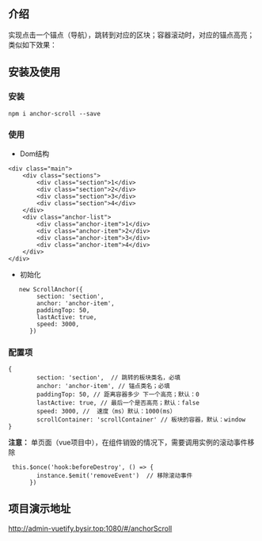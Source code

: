## 介绍
实现点击一个锚点（导航），跳转到对应的区块；容器滚动时，对应的锚点高亮；
类似如下效果：


## 安装及使用
### 安装
```
npm i anchor-scroll --save
```
### 使用
- Dom结构
```
<div class="main">
    <div class="sections">
        <div class="section">1</div>
        <div class="section">2</div>
        <div class="section">3</div>
        <div class="section">4</div>
    </div>
    <div class="anchor-list">
        <div class="anchor-item">1</div>
        <div class="anchor-item">2</div>
        <div class="anchor-item">3</div>
        <div class="anchor-item">4</div>
    </div>
</div>
```
- 初始化
```
   new ScrollAnchor({
        section: 'section',
        anchor: 'anchor-item',
        paddingTop: 50,
        lastActive: true,
        speed: 3000,
      })
```
### 配置项
```
{
        section: 'section',  // 跳转的板块类名，必填
        anchor: 'anchor-item', // 锚点类名；必填
        paddingTop: 50, // 距离容器多少 下一个高亮；默认：0
        lastActive: true, // 最后一个是否高亮；默认：false
        speed: 3000, //  速度（ms）默认：1000(ms）
        scrollContainer: 'scrollContainer' // 板块的容器，默认：window
}
```
**注意：**
单页面（vue项目中），在组件销毁的情况下，需要调用实例的滚动事件移除
```
 this.$once('hook:beforeDestroy', () => {
        instance.$emit('removeEvent')  // 移除滚动事件
      })
```
##  项目演示地址
http://admin-vuetify.bysir.top:1080/#/anchorScroll
